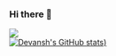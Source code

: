 ### Hi there 👋

![](https://komarev.com/ghpvc/?username=GitCommitMerge)  
[![Devansh's GitHub stats](https://github-readme-stats.vercel.app/api?username=GitCommitMerge&show_icons=true))](https://github.com/GitCommitMerge)



<!--
**GitCommitMerge/GitCommitMerge** is a ✨ _special_ ✨ repository because its `README.md` (this file) appears on your GitHub profile.

Here are some ideas to get you started:

- 🔭 I’m currently working on ...
- 🌱 I’m currently learning ...
- 👯 I’m looking to collaborate on ...
- 🤔 I’m looking for help with ...
- 💬 Ask me about ...
- 📫 How to reach me: ...
- 😄 Pronouns: ...
- ⚡ Fun fact: ...
-->
